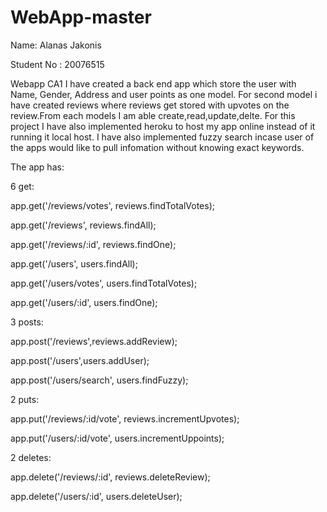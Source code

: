 # WebApp-master

Name: Alanas Jakonis

Student No : 20076515

Webapp CA1 I have created a back end app which store the user with Name, Gender, Address and user points as one model.
For second model i have created reviews where reviews get stored with upvotes on the review.From each models I am able create,read,update,delte.
For this project I have also implemented heroku to host my app online instead of it running it local host. 
I have also implemented fuzzy search incase user of the apps would like to pull infomation without knowing exact keywords.

The app has:

6 get: 

app.get('/reviews/votes', reviews.findTotalVotes);

app.get('/reviews', reviews.findAll);

app.get('/reviews/:id', reviews.findOne);

app.get('/users', users.findAll);

app.get('/users/votes', users.findTotalVotes);

app.get('/users/:id', users.findOne);

3 posts:

app.post('/reviews',reviews.addReview);

app.post('/users',users.addUser);

app.post('/users/search', users.findFuzzy);

2 puts:

app.put('/reviews/:id/vote', reviews.incrementUpvotes);

app.put('/users/:id/vote', users.incrementUppoints);

2 deletes:

app.delete('/reviews/:id', reviews.deleteReview);

app.delete('/users/:id', users.deleteUser);
